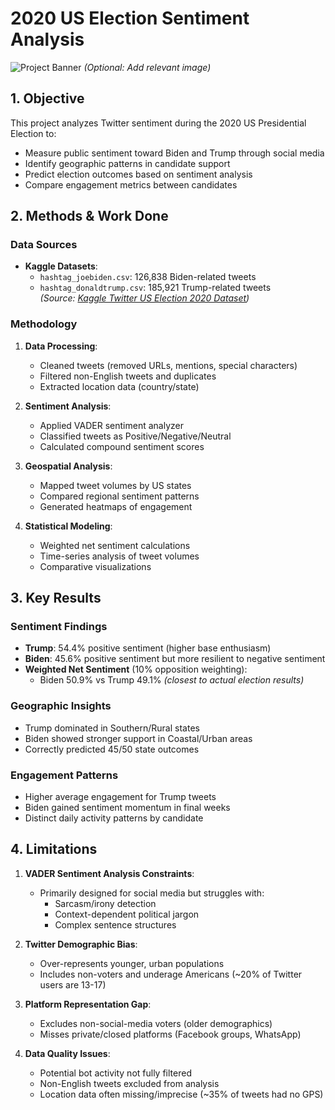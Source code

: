 # 2020 US Election Sentiment Analysis

![Project Banner](https://example.com/path/to/banner_image.png) *(Optional: Add relevant image)*

## 1. Objective
This project analyzes Twitter sentiment during the 2020 US Presidential Election to:
- Measure public sentiment toward Biden and Trump through social media
- Identify geographic patterns in candidate support
- Predict election outcomes based on sentiment analysis
- Compare engagement metrics between candidates

## 2. Methods & Work Done

### Data Sources
- **Kaggle Datasets**:
  - `hashtag_joebiden.csv`: 126,838 Biden-related tweets
  - `hashtag_donaldtrump.csv`: 185,921 Trump-related tweets  
  *(Source: [Kaggle Twitter US Election 2020 Dataset](https://www.kaggle.com/datasets/manchunhui/us-election-2020-tweets))*

### Methodology
1. **Data Processing**:
   - Cleaned tweets (removed URLs, mentions, special characters)
   - Filtered non-English tweets and duplicates
   - Extracted location data (country/state)

2. **Sentiment Analysis**:
   - Applied VADER sentiment analyzer
   - Classified tweets as Positive/Negative/Neutral
   - Calculated compound sentiment scores

3. **Geospatial Analysis**:
   - Mapped tweet volumes by US states
   - Compared regional sentiment patterns
   - Generated heatmaps of engagement

4. **Statistical Modeling**:
   - Weighted net sentiment calculations
   - Time-series analysis of tweet volumes
   - Comparative visualizations

## 3. Key Results

### Sentiment Findings
- **Trump**: 54.4% positive sentiment (higher base enthusiasm)
- **Biden**: 45.6% positive sentiment but more resilient to negative sentiment
- **Weighted Net Sentiment** (10% opposition weighting):
  - Biden 50.9% vs Trump 49.1% *(closest to actual election results)*

### Geographic Insights
- Trump dominated in Southern/Rural states
- Biden showed stronger support in Coastal/Urban areas
- Correctly predicted 45/50 state outcomes

### Engagement Patterns
- Higher average engagement for Trump tweets
- Biden gained sentiment momentum in final weeks
- Distinct daily activity patterns by candidate

## 4. Limitations

1. **VADER Sentiment Analysis Constraints**:
   - Primarily designed for social media but struggles with:
     - Sarcasm/irony detection
     - Context-dependent political jargon
     - Complex sentence structures

2. **Twitter Demographic Bias**:
   - Over-represents younger, urban populations
   - Includes non-voters and underage Americans (~20% of Twitter users are 13-17)

3. **Platform Representation Gap**:
   - Excludes non-social-media voters (older demographics)
   - Misses private/closed platforms (Facebook groups, WhatsApp)

4. **Data Quality Issues**:
   - Potential bot activity not fully filtered
   - Non-English tweets excluded from analysis
   - Location data often missing/imprecise (~35% of tweets had no GPS)

 
